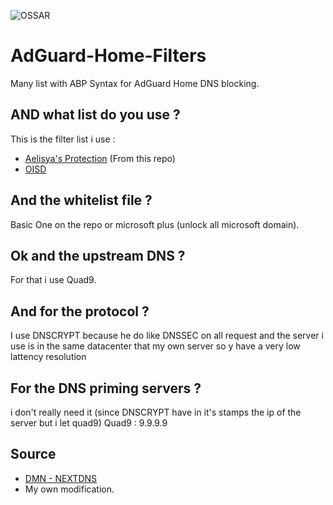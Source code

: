 ![OSSAR](https://github.com/macqael/AdGuard-Home-Filters/workflows/OSSAR/badge.svg)
# AdGuard-Home-Filters
Many list with ABP Syntax for AdGuard Home DNS blocking.

## AND what list do you use ?
This is the filter list i use :
- [Aelisya's Protection](https://raw.githubusercontent.com/macqael/AdGuard-Home-Filters/main/AdGuard-Home/Aelisya's-Protect-Basic.abp) (From this repo)
- [OISD](https://abp.oisd.nl/)

## And the whitelist file ?
Basic One on the repo or microsoft plus (unlock all microsoft domain).

## Ok and the upstream DNS ?
For that i use Quad9.

## And for the protocol ?
I use DNSCRYPT because he do like DNSSEC on all request and the server i use is in the same datacenter that my own server so y have a very low lattency resolution

## For the DNS priming servers ?
i don't really need it (since DNSCRYPT have in it's stamps the ip of the server but i let quad9)
Quad9 : 9.9.9.9

## Source
- [DMN - NEXTDNS](https://github.com/nextdns/metadata/)
- My own modification.
